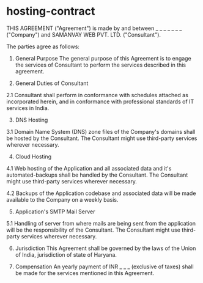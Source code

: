 # hosting-contract

THIS AGREEMENT ("Agreement") is made by and between _ _ _ _ _ _ _ ("Company") and SAMANVAY WEB PVT. LTD. ("Consultant").

The parties agree as follows:

1. General Purpose
The general purpose of this Agreement is to engage the services of Consultant to perform the services described in this agreement.

2. General Duties of Consultant

2.1 Consultant shall perform in conformance with schedules attached as incorporated herein, and in conformance with professional standards of IT services in India.

3. DNS Hosting

3.1 Domain Name System (DNS) zone files of the Company's domains shall be hosted by the Consultant. The Consultant might use third-party services wherever necessary.

4. Cloud Hosting

4.1 Web hosting of the Application and all associated data and it's automated-backups shall be handled by the Consultant. The Consultant might use third-party services wherever necessary.

4.2 Backups of the Application codebase and associated data will be made available to the Company on a weekly basis.

5. Application's SMTP Mail Server

5.1 Handling of server from where mails are being sent from the application will be the responsibility of the Consultant. The Consultant might use third-party services wherever necessary.

6. Jurisdiction
This Agreement shall be governed by the laws of the Union of India, jurisdiction of state of Haryana.

7. Compensation
An yearly payment of INR _ _ _ (exclusive of taxes) shall be made for the services mentioned in this Agreement.